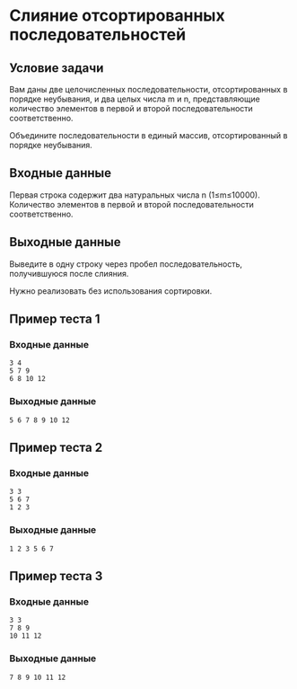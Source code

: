 # Слияние отсортированных последовательностей

## Условие задачи

Вам даны две целочисленных последовательности, отсортированных в порядке неубывания, и два целых числа m и n, представляющие количество элементов в первой и второй последовательности соответственно.

Объедините последовательности в единый массив, отсортированный в порядке неубывания.

## Входные данные

Первая строка содержит два натуральных числа n (1≤m≤10000). Количество элементов в первой и второй последовательности соответственно.

## Выходные данные

Выведите в одну строку через пробел последовательность, получившуюся после слияния.

Нужно реализовать без использования сортировки.

## Пример теста 1

### Входные данные

```
3 4
5 7 9
6 8 10 12
```

### Выходные данные

```
5 6 7 8 9 10 12
```

## Пример теста 2

### Входные данные

```
3 3
5 6 7
1 2 3
```

### Выходные данные

```
1 2 3 5 6 7
```

## Пример теста 3

### Входные данные

```
3 3
7 8 9
10 11 12
```

### Выходные данные

```
7 8 9 10 11 12
```
